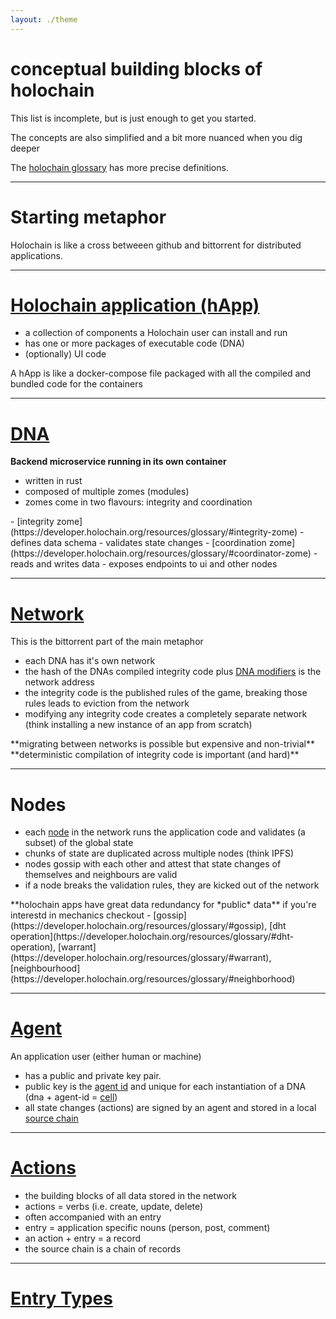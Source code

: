 ```yaml
---
layout: ./theme
---
```

# conceptual building blocks of holochain

This list is incomplete, but is just enough to get you started.

The concepts are also simplified and a bit more nuanced when you dig deeper

The [holochain glossary](https://developer.holochain.org/resources/glossary/) has more precise definitions.

---

# Starting metaphor

Holochain is like a cross betweeen github and bittorrent for distributed applications.

---

# [Holochain application (hApp)](https://developer.holochain.org/resources/glossary/#application-app)

- a collection of components a Holochain user can install and run
- has one or more packages of executable code (DNA)
- (optionally) UI code

A hApp is like a docker-compose file packaged with all the compiled and bundled code for the containers

---

# [DNA](https://developer.holochain.org/resources/glossary/#dna)

**Backend microservice running in its own container**

- written in rust
- composed of multiple zomes (modules)
- zomes come in two flavours: integrity and coordination

<v-click>
- [integrity zome](https://developer.holochain.org/resources/glossary/#integrity-zome)
  - defines data schema
  - validates state changes
- [coordination zome](https://developer.holochain.org/resources/glossary/#coordinator-zome)
  - reads and writes data
  - exposes endpoints to ui and other nodes
</v-click>

---

# [Network](https://developer.holochain.org/resources/glossary/#network)

This is the bittorrent part of the main metaphor

- each DNA has it's own network 
- the hash of the DNAs compiled integrity code plus [DNA modifiers](https://developer.holochain.org/resources/glossary/#dna-modifiers) is the network address
- the integrity code is the published rules of the game, breaking those rules leads to eviction from the network
- modifying any integrity code creates a completely separate network (think installing a new instance of an app from scratch)

<v-clicks>
**migrating between networks is possible but expensive and non-trivial**
**deterministic compilation of integrity code is important (and hard)**
</v-clicks>

---

# Nodes

- each [node](https://developer.holochain.org/resources/glossary/#node) in the network runs the application code and validates (a subset) of the global state
- chunks of state are duplicated across multiple nodes (think IPFS)
- nodes gossip with each other and attest that state changes of themselves and neighbours are valid
- if a node breaks the validation rules, they are kicked out of the network

<v-clicks>
**holochain apps have great data redundancy for *public* data**
if you're interestd in mechanics checkout - [gossip](https://developer.holochain.org/resources/glossary/#gossip), [dht operation](https://developer.holochain.org/resources/glossary/#dht-operation), [warrant](https://developer.holochain.org/resources/glossary/#warrant), [neighbourhood](https://developer.holochain.org/resources/glossary/#neighborhood)
</v-clicks>

---

# [Agent](https://developer.holochain.org/resources/glossary/#agent)

An application user (either human or machine)

- has a public and private key pair. 
- public key is the [agent id](https://developer.holochain.org/resources/glossary/#agent-id) and unique for each instantiation of a DNA (dna + agent-id = [cell](https://developer.holochain.org/resources/glossary/#cell))
- all state changes (actions) are signed by an agent and stored in a local [source chain](https://developer.holochain.org/resources/glossary/#source-chain)

---

# [Actions](https://developer.holochain.org/resources/glossary/#record)

- the building blocks of all data stored in the network
- actions = verbs (i.e. create, update, delete)
- often accompanied with an entry
- entry = application specific nouns (person, post, comment)
- an action + entry = a record
- the source chain is a chain of records

---

# [Entry Types](https://developer.holochain.org/resources/glossary/#entry-type)

